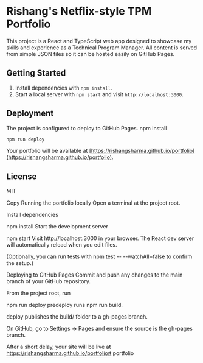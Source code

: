 # Rishang's Netflix-style TPM Portfolio

This project is a React and TypeScript web app designed to showcase my skills and experience as a Technical Program Manager. All content is served from simple JSON files so it can be hosted easily on GitHub Pages.

## Getting Started
1. Install dependencies with `npm install`.
2. Start a local server with `npm start` and visit `http://localhost:3000`.

## Deployment
The project is configured to deploy to GitHub Pages.
npm install
```bash
npm run deploy
```

Your portfolio will be available at [https://rishangsharma.github.io/portfolio](https://rishangsharma.github.io/portfolio).

## License
MIT

Copy
Running the portfolio locally
Open a terminal at the project root.

Install dependencies

npm install
Start the development server

npm start
Visit http://localhost:3000 in your browser. The React dev server will automatically reload when you edit files.

(Optionally, you can run tests with npm test -- --watchAll=false to confirm the setup.)

Deploying to GitHub Pages
Commit and push any changes to the main branch of your GitHub repository.

From the project root, run

npm run deploy
predeploy runs npm run build.

deploy publishes the build/ folder to a gh-pages branch.

On GitHub, go to Settings → Pages and ensure the source is the gh-pages branch.

After a short delay, your site will be live at
https://rishangsharma.github.io/portfolio# portfolio
